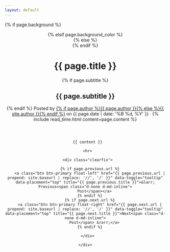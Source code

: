 ```yaml
---
layout: default
---
```


<!-- Page Header -->
{% if page.background %}
<header class="masthead" style="background-image: url('{{ page.background | prepend: site.baseurl | replace: '//', '/' }}')">
{% elsif page.background_color %}
<header class="masthead" style="background: {{page.background_color }}">
{% else %}
<header class="masthead">
{% endif %}
  <div class="overlay"></div>
  <div class="container">
    <div class="row">
      <div class="col-lg-8 col-md-10 mx-auto">
        <div class="post-heading">
          <h1>{{ page.title }}</h1>
          {% if page.subtitle %}
          <h2 class="subheading">{{ page.subtitle }}</h2>
          {% endif %}
          <span class="meta">Posted by
            <a href="#">{% if page.author %}{{ page.author }}{% else %}{{ site.author }}{% endif %}</a>
            on {{ page.date | date: '%B %d, %Y' }} &middot; {% include read_time.html
            content=page.content %}
          </span>
        </div>
      </div>
    </div>
  </div>
</header>

<div class="container">
  <div class="row">
    <div class="col-lg-8 col-md-10 mx-auto">

      {{ content }}

      <hr>

      <div class="clearfix">

        {% if page.previous.url %}
        <a class="btn btn-primary float-left" href="{{ page.previous.url | prepend: site.baseurl | replace: '//', '/' }}" data-toggle="tooltip" data-placement="top" title="{{ page.previous.title }}">&larr; Previous<span class="d-none d-md-inline">
            Post</span></a>
        {% endif %}
        {% if page.next.url %}
        <a class="btn btn-primary float-right" href="{{ page.next.url | prepend: site.baseurl | replace: '//', '/' }}" data-toggle="tooltip" data-placement="top" title="{{ page.next.title }}">Next<span class="d-none d-md-inline">
            Post</span> &rarr;</a>
        {% endif %}

      </div>

    </div>
  </div>
</div>
